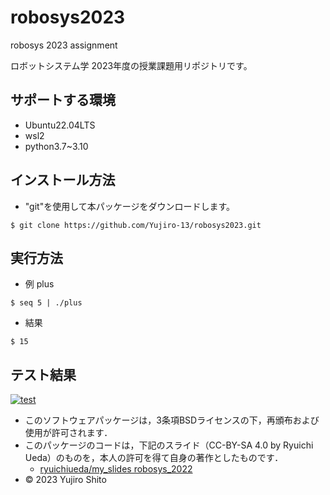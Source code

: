 # robosys2023
robosys 2023 assignment

ロボットシステム学 2023年度の授業課題用リポジトリです。

## サポートする環境
- Ubuntu22.04LTS
- wsl2
- python3.7~3.10

## インストール方法
- "git"を使用して本パッケージをダウンロードします。
```
$ git clone https://github.com/Yujiro-13/robosys2023.git
```

## 実行方法
- 例 plus
```
$ seq 5 | ./plus
```
- 結果
```
$ 15
```

## テスト結果
[![test](https://github.com/Yujiro-13/robosys2023/actions/workflows/test.yml/badge.svg)](https://github.com/Yujiro-13/robosys2023/actions/workflows/test.yml)




















* このソフトウェアパッケージは，3条項BSDライセンスの下，再頒布および使用が許可されます．
* このパッケージのコードは，下記のスライド（CC-BY-SA 4.0 by Ryuichi Ueda）のものを，本人の許可を得て自身の著作としたものです．
    * [ryuichiueda/my_slides robosys_2022](https://github.com/ryuichiueda/my_slides/tree/master/robosys_2022)
* © 2023 Yujiro Shito
